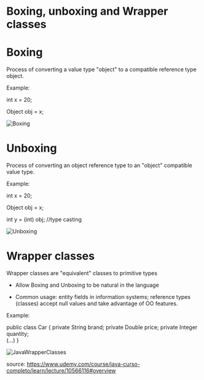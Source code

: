 # Boxing, unboxing and Wrapper classes

# Boxing 

Process of converting a value type "object" to a compatible reference type object.

Example:

int x = 20;

Object obj = x;

![Boxing](https://github.com/amac81/Java_study/assets/92024910/9921ed1f-5ae2-4a24-a4e7-932054bc7c05)

# Unboxing 

Process of converting an object reference type to an "object" compatible value type.

Example:

int x = 20;

Object obj = x;

int y = (int) obj; //type casting

![Unboxing](https://github.com/amac81/Java_study/assets/92024910/a32b9e1e-8ff8-44fc-9d4f-84df24d197b5)

# Wrapper classes

Wrapper classes are "equivalent" classes to primitive types

- Allow Boxing and Unboxing to be natural in the language

- Common usage: entity fields in information systems; reference types (classes) accept null values and take advantage of OO features.

Example:

public class Car {
	private String brand; 
	private Double price; 
	private Integer quantity;	
	(...)
}

![JavaWrapperClasses](https://github.com/amac81/Java_study/assets/92024910/44f8a5e6-ac6e-4395-86a0-6c88f27236ea)


source: https://www.udemy.com/course/java-curso-completo/learn/lecture/10566116#overview

